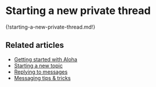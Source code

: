# Starting a new private thread

{!starting-a-new-private-thread.md!}

## Related articles

* [Getting started with Aloha](/help/getting-started-with-aloha)
* [Starting a new topic](/help/starting-a-new-topic)
* [Replying to messages](/help/replying-to-messages)
* [Messaging tips & tricks](/help/messaging-tips)
